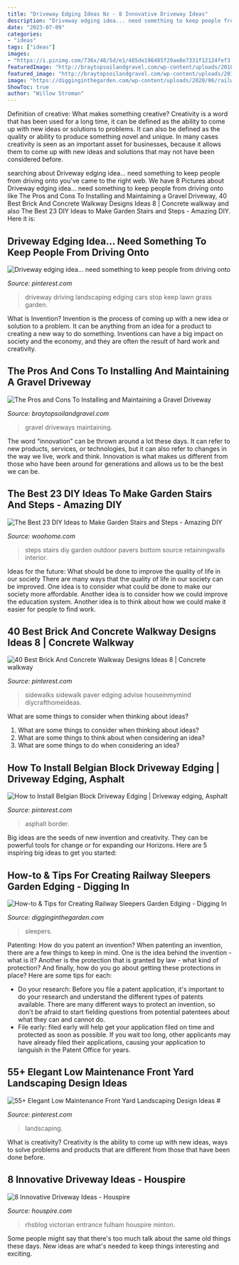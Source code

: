 ```yaml
---
title: "Driveway Edging Ideas Nz - 8 Innovative Driveway Ideas"
description: "Driveway edging idea... need something to keep people from driving onto"
date: "2023-07-09"
categories:
- "ideas"
tags: ["ideas"]
images:
- "https://i.pinimg.com/736x/48/5d/e1/485de196485f29ae8e7331f12124fef3.jpg"
featuredImage: "http://braytopsoilandgravel.com/wp-content/uploads/2018/04/gravel-driveways-1024x768.jpg"
featured_image: "http://braytopsoilandgravel.com/wp-content/uploads/2018/04/gravel-driveways-1024x768.jpg"
image: "https://digginginthegarden.com/wp-content/uploads/2020/06/railway-sleepers-edging-ideas-10.jpg"
ShowToc: true
author: "Willow Stroman"
---
```



Definition of creative: What makes something creative?
Creativity is a word that has been used for a long time, it can be defined as the ability to come up with new ideas or solutions to problems. It can also be defined as the quality or ability to produce something novel and unique. In many cases creativity is seen as an important asset for businesses, because it allows them to come up with new ideas and solutions that may not have been considered before.

	

		
searching about Driveway edging idea... need something to keep people from driving onto you've came to the right web. We have 8 Pictures about Driveway edging idea... need something to keep people from driving onto like The Pros and Cons To Installing and Maintaining a Gravel Driveway, 40 Best Brick And Concrete Walkway Designs Ideas 8 | Concrete walkway and also The Best 23 DIY Ideas to Make Garden Stairs and Steps - Amazing DIY. Here it is:
		
    
## Driveway Edging Idea... Need Something To Keep People From Driving Onto

<img loading=lazy src="https://i.pinimg.com/736x/0a/ec/4a/0aec4a3fff1a5fa124310b3b944dc08d--driveway-edging-driveway-landscaping.jpg" onerror="this.onerror=null;this.src='https://tse3.mm.bing.net/th?id=OIP.p0KSv_wRWTNtM8Lf6Q-sgQHaJ2&amp;pid=15.1';" alt="Driveway edging idea... need something to keep people from driving onto">

_Source: pinterest.com_

>driveway driving landscaping edging cars stop keep lawn grass garden. 

	

What is Invention?
Invention is the process of coming up with a new idea or solution to a problem. It can be anything from an idea for a product to creating a new way to do something. Inventions can have a big impact on society and the economy, and they are often the result of hard work and creativity.

    
## The Pros And Cons To Installing And Maintaining A Gravel Driveway

<img loading=lazy src="http://braytopsoilandgravel.com/wp-content/uploads/2018/04/gravel-driveways-1024x768.jpg" onerror="this.onerror=null;this.src='https://tse2.mm.bing.net/th?id=OIP.-T3zGjN83pw5T36vZlDM2gHaFj&amp;pid=15.1';" alt="The Pros and Cons To Installing and Maintaining a Gravel Driveway">

_Source: braytopsoilandgravel.com_

>gravel driveways maintaining. 

	

The word “innovation” can be thrown around a lot these days. It can refer to new products, services, or technologies, but it can also refer to changes in the way we live, work and think. Innovation is what makes us different from those who have been around for generations and allows us to be the best we can be.

    
## The Best 23 DIY Ideas To Make Garden Stairs And Steps - Amazing DIY

<img loading=lazy src="http://www.woohome.com/wp-content/uploads/2017/03/DIY-Outdoor-Steps-and-Stairs-Ideas-5.jpg" onerror="this.onerror=null;this.src='https://tse4.mm.bing.net/th?id=OIP.9gbf6uBMxcCx3IqQhOZD7QHaLH&amp;pid=15.1';" alt="The Best 23 DIY Ideas to Make Garden Stairs and Steps - Amazing DIY">

_Source: woohome.com_

>steps stairs diy garden outdoor pavers bottom source retainingwalls interior. 

	

Ideas for the future: What should be done to improve the quality of life in our society
There are many ways that the quality of life in our society can be improved. One idea is to consider what could be done to make our society more affordable. Another idea is to consider how we could improve the education system. Another idea is to think about how we could make it easier for people to find work.

    
## 40 Best Brick And Concrete Walkway Designs Ideas 8 | Concrete Walkway

<img loading=lazy src="https://i.pinimg.com/736x/bd/58/2e/bd582e406f04de1cd70123b2cb7d9026.jpg" onerror="this.onerror=null;this.src='https://tse3.mm.bing.net/th?id=OIP.86V1oXJawmckfVrfFv0d-AHaJ5&amp;pid=15.1';" alt="40 Best Brick And Concrete Walkway Designs Ideas 8 | Concrete walkway">

_Source: pinterest.com_

>sidewalks sidewalk paver edging advise houseinmymind diycrafthomeideas. 

	

What are some things to consider when thinking about ideas?
1. What are some things to consider when thinking about ideas?
2. What are some things to think about when considering an idea?
3. What are some things to do when considering an idea?

    
## How To Install Belgian Block Driveway Edging | Driveway Edging, Asphalt

<img loading=lazy src="https://i.pinimg.com/736x/48/5d/e1/485de196485f29ae8e7331f12124fef3.jpg" onerror="this.onerror=null;this.src='https://tse2.mm.bing.net/th?id=OIP.5tsFP4lSpKjIMXTCr1Jw3wHaLI&amp;pid=15.1';" alt="How to Install Belgian Block Driveway Edging | Driveway edging, Asphalt">

_Source: pinterest.com_

>asphalt border. 

	

Big ideas are the seeds of new invention and creativity. They can be powerful tools for change or for expanding our Horizons. Here are 5 inspiring big ideas to get you started: 

    
## How-to &amp; Tips For Creating Railway Sleepers Garden Edging - Digging In

<img loading=lazy src="https://digginginthegarden.com/wp-content/uploads/2020/06/railway-sleepers-edging-ideas-10.jpg" onerror="this.onerror=null;this.src='https://tse4.mm.bing.net/th?id=OIP.-vmKOTOSI0I4xNhDvxbkswHaJ4&amp;pid=15.1';" alt="How-to &amp; Tips for Creating Railway Sleepers Garden Edging - Digging In">

_Source: digginginthegarden.com_

>sleepers. 

	

Patenting: How do you patent an invention?
When patenting an invention, there are a few things to keep in mind. One is the idea behind the invention - what is it? Another is the protection that is granted by law - what kind of protection? And finally, how do you go about getting these protections in place? Here are some tips for each: 
- Do your research: Before you file a patent application, it's important to do your research and understand the different types of patents available. There are many different ways to protect an invention, so don't be afraid to start fielding questions from potential patentees about what they can and cannot do. 
- File early: filed early will help get your application filed on time and protected as soon as possible. If you wait too long, other applicants may have already filed their applications, causing your application to languish in the Patent Office for years.

    
## 55+ Elegant Low Maintenance Front Yard Landscaping Design Ideas #

<img loading=lazy src="https://i.pinimg.com/736x/5c/e2/b3/5ce2b346ebd325f37c718d7b08838b3a.jpg" onerror="this.onerror=null;this.src='https://tse2.mm.bing.net/th?id=OIP.fhfLxOKZBuB3zFZWHUGUAAHaJ3&amp;pid=15.1';" alt="55+ Elegant Low Maintenance Front Yard Landscaping Design Ideas #">

_Source: pinterest.com_

>landscaping. 

	

What is creativity?
Creativity is the ability to come up with new ideas, ways to solve problems and products that are different from those that have been done before.

    
## 8 Innovative Driveway Ideas - Houspire

<img loading=lazy src="https://houspire.com/wp-content/uploads/2020/06/Driveway-Ideas-minton-tiles.jpg" onerror="this.onerror=null;this.src='https://tse3.mm.bing.net/th?id=OIP.NgOPLvlsPqMjyXNaRcEPAQHaJ4&amp;pid=15.1';" alt="8 Innovative Driveway Ideas - Houspire">

_Source: houspire.com_

>rhsblog victorian entrance fulham houspire minton. 

	

Some people might say that there's too much talk about the same old things these days. New ideas are what's needed to keep things interesting and exciting.


